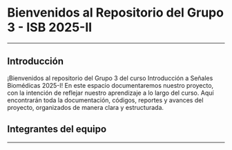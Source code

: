 # Bienvenidos al Repositorio del Grupo 3 - ISB 2025-II
---
## Introducción
¡Bienvenidos al repositorio del Grupo 3 del curso Introducción a Señales Biomédicas 2025-I!
En este espacio documentaremos nuestro proyecto, con la intención de reflejar nuestro aprendizaje a lo largo del curso. Aquí encontrarán toda la documentación, códigos, reportes y avances del proyecto, organizados de manera clara y estructurada.
## Integrantes del equipo
---

